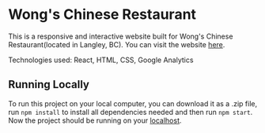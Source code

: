 # Wong's Chinese Restaurant

This is a responsive and interactive website built for Wong's Chinese Restaurant(located in Langley, BC). You can visit the website [here](https://xren935.github.io/wongs-langley/).

Technologies used: React, HTML, CSS, Google Analytics

## Running Locally
To run this project on your local computer, you can download it as a .zip file, run `npm install` to install all dependencies needed and then run `npm start`. Now the project should be running on your [localhost](http://localhost:3000). 
